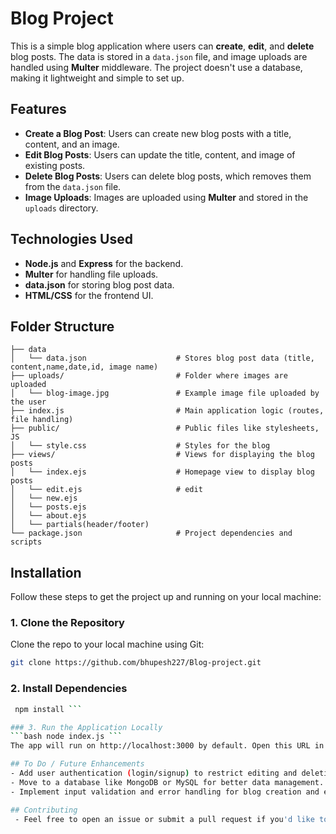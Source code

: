 # Blog Project

This is a simple blog application where users can **create**, **edit**, and **delete** blog posts. The data is stored in a `data.json` file, and image uploads are handled using **Multer** middleware. The project doesn't use a database, making it lightweight and simple to set up.

## Features
- **Create a Blog Post**: Users can create new blog posts with a title, content, and an image.
- **Edit Blog Posts**: Users can update the title, content, and image of existing posts.
- **Delete Blog Posts**: Users can delete blog posts, which removes them from the `data.json` file.
- **Image Uploads**: Images are uploaded using **Multer** and stored in the `uploads` directory.

## Technologies Used
- **Node.js** and **Express** for the backend.
- **Multer** for handling file uploads.
- **data.json** for storing blog post data.
- **HTML/CSS** for the frontend UI.

## Folder Structure

    ├── data
    │   └── data.json                    # Stores blog post data (title, content,name,date,id, image name)
    ├── uploads/                         # Folder where images are uploaded
    │   └── blog-image.jpg               # Example image file uploaded by the user
    ├── index.js                         # Main application logic (routes, file handling)
    ├── public/                          # Public files like stylesheets, JS
    │   └── style.css                    # Styles for the blog
    ├── views/                           # Views for displaying the blog posts
    │   └── index.ejs                    # Homepage view to display blog posts
    │   └── edit.ejs                     # edit 
    │   └── new.ejs
    │   └── posts.ejs
    │   └── about.ejs
    │   └── partials(header/footer)
    └── package.json                     # Project dependencies and scripts

## Installation

Follow these steps to get the project up and running on your local machine:

### 1. Clone the Repository

Clone the repo to your local machine using Git:

```bash
git clone https://github.com/bhupesh227/Blog-project.git
```

### 2. Install Dependencies
```bash
 npm install ```

### 3. Run the Application Locally
```bash node index.js ```
The app will run on http://localhost:3000 by default. Open this URL in your web browser to access the app.

## To Do / Future Enhancements
- Add user authentication (login/signup) to restrict editing and deleting posts.
- Move to a database like MongoDB or MySQL for better data management.
- Implement input validation and error handling for blog creation and editing.

## Contributing
 - Feel free to open an issue or submit a pull request if you'd like to contribute to this project. Your ideas and feedback are welcome!
